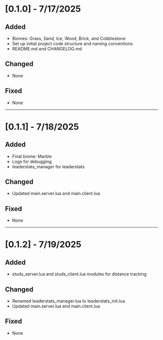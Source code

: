 # [0.1.0] - 7/17/2025

## Added
- Biomes: Grass, Sand, Ice, Wood, Brick, and Cobblestone  
- Set up initial project code structure and naming conventions  
- README.md and CHANGELOG.md

## Changed
- None

## Fixed
- None

---------------------------------------------------------------------------

# [0.1.1] - 7/18/2025

## Added
- Final biome: Marble  
- Logs for debugging  
- leaderstats_manager for leaderstats

## Changed
- Updated main.server.lua and main.client.lua

## Fixed
- None

---------------------------------------------------------------------------

# [0.1.2] - 7/19/2025

## Added
- studs_server.lua and studs_client.lua modules for distance tracking

## Changed
- Renamed leaderstats_manager.lua to leaderstats_init.lua
- Updated main.server.lua and main.client.lua

## Fixed
- None